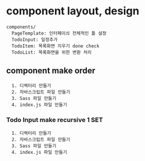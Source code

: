 # component layout, design
```
components/
  PageTemplate: 인터페이싀 전체적인 틀 설정
  TodoInput: 일정추가 
  TodoItem: 목록화면 지우기 done check
  TodoList: 목록화면을 위한 변환 처리
````
## component make order
```
  1. 디렉터리 만들기
  2. 자바스크립트 파일 만들기
  3. Sass 파일 만들기
  4. index.js 파일 만들기
```

### Todo Input make recursive 1 SET
```
  1. 디렉터리 만들기
  2. 자바스크립트 파일 만들기
  3. Sass 파일 만들기
  4. index.js 파일 만들기
```
